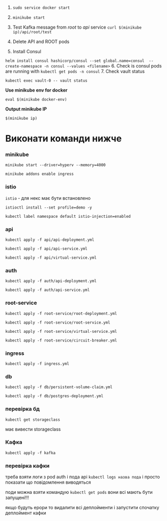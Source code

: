 1. ``sudo service docker start``

2. ``minikube start``

3. Test Kafka message from _root_ to _api_ service
``curl $(minikube ip)/api/root/test``
4. Delete API and ROOT pods
5. Install Consul 

``helm install consul hashicorp/consul --set global.name=consul 
--create-namespace -n consul --values <filename>``
6. Check is consul pods are running with ``kubectl get pods -n consul``
7. Check vault status

``kubectl exec vault-0 -- vault status``


**Use minikube env for docker**

``eval $(minikube docker-env)``

**Output minikube IP**

``$(minikube ip)``

# Виконати команди нижче

### minikube

```
minikube start --driver=hyperv --memory=4000
```

```
minikube addons enable ingress
```
### istio

`istio` - для некс має бути встановлено

```
istioctl install --set profile=demo -y
```

```
kubectl label namespace default istio-injection=enabled
```

### api

```
kubectl apply -f api/api-deployment.yml
```

```
kubectl apply -f api/api-service.yml
```

```
kubectl apply -f api/virtual-service.yml
```

### auth

```
kubectl apply -f auth/api-deployment.yml
```

```
kubectl apply -f auth/api-service.yml
```

### root-service

```
kubectl apply -f root-service/root-deployment.yml
```

```
kubectl apply -f root-service/root-service.yml
```

```
kubectl apply -f root-service/virtual-service.yml
```

```
kubectl apply -f root-service/circuit-breaker.yml
```

### ingress

```
kubectl apply -f ingress.yml
```

### db

```
kubectl apply -f db/persistent-volume-claim.yml
```

```
kubectl apply -f db/postgres-deployment.yml
```

### перевірка бд
```
kubectl get storageclass
```
має вивести storageclass

### Кафка
```
kubectl apply -f kafka
```

###  перевірка кафки
треба взяти логи з pod auth і пода api `kubectl logs назва пода`
і просто показати що повідомлення виводяться

поди можна взяти командую `kubectl get pods` вони всі мають бути запущені!!!

якщо будуть ерори то видалити всі деплойменти і запустити спочатку деплоймент кафки

